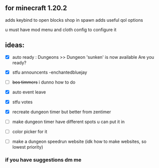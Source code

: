 ## for minecraft 1.20.2

adds keybind to open blocks shop in spawn
adds useful qol options

u must have mod menu and cloth config to configure it

## ideas:
- [x] auto ready : Dungeons >> Dungeon 'sunken' is now available Are you ready?

- [x] stfu announcents -enchantedbluejay

- [ ] ~~bos timmers~~ i dunno how to do

- [x] auto event leave

- [x] stfu votes

- [x] recreate dungeon timer but better from zentimer
- [ ] make dungeon timer have different spots u can put it in
- [ ] color picker for it
- [ ] make a dungeon speedrun website (idk how to make websites, so lowest priority) 

### if you have suggestions dm me
